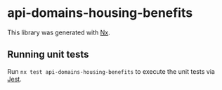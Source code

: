 # api-domains-housing-benefits

This library was generated with [Nx](https://nx.dev).

## Running unit tests

Run `nx test api-domains-housing-benefits` to execute the unit tests via [Jest](https://jestjs.io).
